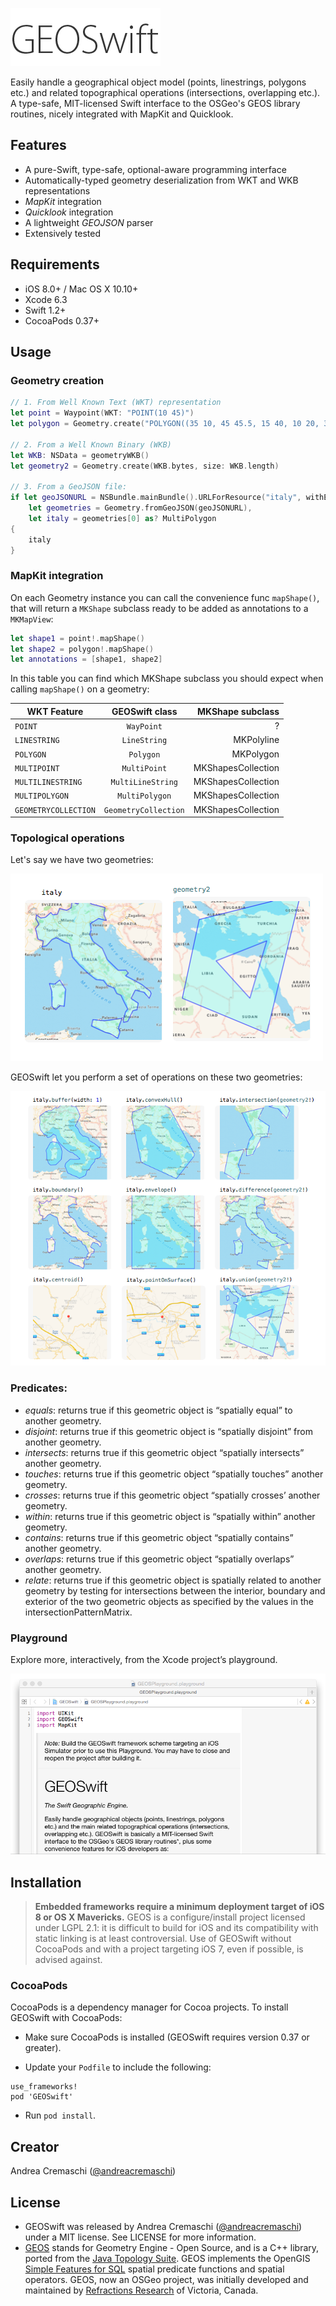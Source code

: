 <!--
[![Build Status](https://travis-ci.org/andreacremaschi/GEOSwift.svg?branch=develop)](https://travis-ci.org/andreacremaschi/GEOSwift.svg?branch=develop)
[![Cocoapods Compatible](https://img.shields.io/cocoapods/v/GEOSwift.svg)](https://img.shields.io/cocoapods/v/GEOSwift.svg)
-->
![GEOSwift](/README-images/GEOSwift.png)  

Easily handle a geographical object model (points, linestrings, polygons etc.) and related topographical operations (intersections, overlapping etc.).  
A type-safe, MIT-licensed Swift interface to the OSGeo's GEOS library routines, nicely integrated with MapKit and Quicklook.

## Features

* A pure-Swift, type-safe, optional-aware programming interface
* Automatically-typed geometry deserialization from WKT and WKB representations
* *MapKit* integration
* *Quicklook* integration
* A lightweight *GEOJSON* parser
* Extensively tested

## Requirements

* iOS 8.0+ / Mac OS X 10.10+
* Xcode 6.3
* Swift 1.2+
* CocoaPods 0.37+

## Usage

### Geometry creation

```swift
// 1. From Well Known Text (WKT) representation
let point = Waypoint(WKT: "POINT(10 45)")
let polygon = Geometry.create("POLYGON((35 10, 45 45.5, 15 40, 10 20, 35 10),(20 30, 35 35, 30 20, 20 30))")

// 2. From a Well Known Binary (WKB)
let WKB: NSData = geometryWKB()
let geometry2 = Geometry.create(WKB.bytes, size: WKB.length)

// 3. From a GeoJSON file:
if let geoJSONURL = NSBundle.mainBundle().URLForResource("italy", withExtension: "geojson"),
    let geometries = Geometry.fromGeoJSON(geoJSONURL),
    let italy = geometries[0] as? MultiPolygon
{
    italy
}
```

### MapKit integration

On each Geometry instance you can call the convenience func `mapShape()`, that will return a `MKShape` subclass ready to be added as annotations to a `MKMapView`:

```swift
let shape1 = point!.mapShape()
let shape2 = polygon!.mapShape()
let annotations = [shape1, shape2]
```

In this table you can find which MKShape subclass you should expect when calling `mapShape()` on a geometry:

| WKT Feature | GEOSwift class | MKShape subclass |
|------------------|:-------------:|-----------------:|
| `POINT` | `WayPoint` | ? |
| `LINESTRING` | `LineString` | MKPolyline |
| `POLYGON` | `Polygon` |    MKPolygon |
| `MULTIPOINT` | `MultiPoint` |    MKShapesCollection |
| `MULTILINESTRING` | `MultiLineString` |    MKShapesCollection |
| `MULTIPOLYGON` | `MultiPolygon` |    MKShapesCollection |
| `GEOMETRYCOLLECTION` | `GeometryCollection` |    MKShapesCollection |

### Topological operations

Let's say we have two geometries:

![Example geometries](/README-images/geometries.png)

GEOSwift let you perform a set of operations on these two geometries:

![Topological operations](/README-images/topological-operations.png)

### Predicates:

* _equals_: returns true if this geometric object is “spatially equal” to another geometry.
* _disjoint_: returns true if this geometric object is “spatially disjoint” from another geometry.
* _intersects_: returns true if this geometric object “spatially intersects” another geometry.
* _touches_: returns true if this geometric object “spatially touches” another geometry.
* _crosses_: returns true if this geometric object “spatially crosses’ another geometry.
* _within_: returns true if this geometric object is “spatially within” another geometry.
* _contains_: returns true if this geometric object “spatially contains” another geometry.
* _overlaps_: returns true if this geometric object “spatially overlaps” another geometry.
* _relate_: returns true if this geometric object is spatially related to another geometry by testing for intersections between the interior, boundary and exterior of the two geometric objects as specified by the values in the intersectionPatternMatrix. 


### Playground

Explore more, interactively, from the Xcode project’s playground.

![Playground](/README-images/playground.png)

## Installation

> **Embedded frameworks require a minimum deployment target of iOS 8 or OS X Mavericks.**
> GEOS is a configure/install project licensed under LGPL 2.1: it is difficult to build for iOS and its compatibility with static linking is at least controversial. Use of GEOSwift without CocoaPods and with a project targeting iOS 7, even if possible, is advised against.

### CocoaPods

CocoaPods is a dependency manager for Cocoa projects. To install GEOSwift with CocoaPods:

* Make sure CocoaPods is installed (GEOSwift requires version 0.37 or greater).

* Update your `Podfile` to include the following:

```
use_frameworks!
pod 'GEOSwift'
```

* Run `pod install`.

## Creator

Andrea Cremaschi ([@andreacremaschi](https://twitter.com/andreacremaschi))

## License

* GEOSwift was released by Andrea Cremaschi ([@andreacremaschi](https://twitter.com/andreacremaschi)) under a MIT license. See LICENSE for more information.
* [GEOS](http://trac.osgeo.org/geos/) stands for Geometry Engine - Open Source, and is a C++ library, ported from the [Java Topology Suite](http://sourceforge.net/projects/jts-topo-suite/). GEOS implements the OpenGIS [Simple Features for SQL](http://www.opengeospatial.org/standards/sfs) spatial predicate functions and spatial operators. GEOS, now an OSGeo project, was initially developed and maintained by [Refractions Research](http://www.refractions.net/) of Victoria, Canada.